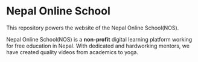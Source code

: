 # Nepal Online School

This repository powers the website of the Nepal Online School(NOS).

Nepal Online School(NOS) is a **non-profit** digital learning platform working for free education in Nepal.
With dedicated and hardworking mentors, we have created quality videos from academics to yoga.
